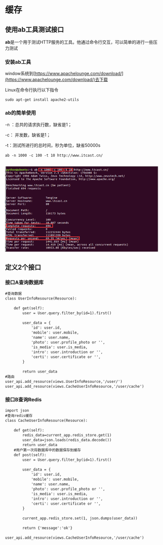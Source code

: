 # 缓存

## 使用**ab**工具测试接口

**ab**是一个用于测试HTTP服务的工具。他通过命令行交互，可以简单的进行一些压力测试

### 安装**ab**工具

window系统到[https://www.apachelounge.com/download/](https://www.apachelounge.com/download/)去下载

Linux在命令行执行以下指令

```
sudo apt-get install apache2-utils
```

### ab的简单使用

-n ：总共的请求执行数，缺省是1；

-c： 并发数，缺省是1；

-t：测试所进行的总时间，秒为单位，缺省50000s

`ab -n 1000 -c 100 -t 10 http://www.itcast.cn/`

## ![](/assets/ab并发测试.png)

## 定义2个接口

### 接口A查询数据库

```
#查询数据
class UserInfoResource(Resource):

    def get(self):
        user = User.query.filter_by(id=1).first()

        user_data = {
            'id': user.id,
            'mobile': user.mobile,
            'name': user.name,
            'photo': user.profile_photo or '',
            'is_media': user.is_media,
            'intro': user.introduction or '',
            'certi': user.certificate or '',
        }

        return user_data
#路由
user_api.add_resource(views.UserInfoResource,'/user/')
user_api.add_resource(views.CacheUserInfoResource,'/user/cache')
```

### 接口B查询Redis

```
import json
#查询redis缓存
class CacheUserInfoResource(Resource):

    def get(self):
        redis_data=current_app.redis_store.get(1)
        user_data=json.loads(redis_data.decode())
        return user_data
    #用户第一次将数据库中的数据保存到缓存
    def post(self):
        user = User.query.filter_by(id=1).first()

        user_data = {
            'id': user.id,
            'mobile': user.mobile,
            'name': user.name,
            'photo': user.profile_photo or '',
            'is_media': user.is_media,
            'intro': user.introduction or '',
            'certi': user.certificate or '',
        }

        current_app.redis_store.set(1, json.dumps(user_data))

        return {'message':'ok'}

user_api.add_resource(views.CacheUserInfoResource,'/user/cache')
```



